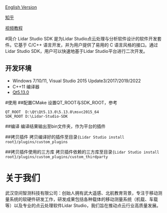 
[English Version](README.md)

[知乎](https://zhuanlan.zhihu.com/p/504083964)

[视频教程](https://www.bilibili.com/video/BV1bC411h7rL/?spm_id_from=333.337.search-card.all.click&vd_source=0f3856461d10e6a4d57fd99cf05a7fca)

#简介
Lidar Studio SDK 是为Lidar Studio点云处理与分析软件设计的软件开发套件。它基于 C/C++ 语言开发，并为用户提供了易用的 C 语言风格的接口。通过 Lidar Studio SDK，用户可以快速地基于Lidar Studio平台进行二次开发。

## 开发环境
* Windows 7/10/11, Visual Studio 2015 Update3/2017/2019/2022
* C++11 编译器
* [Qt5.13.0](https://download.qt.io/archive/qt/5.13/5.13.0/)


#使用
##配置CMake
设置QT_ROOT与SDK_ROOT，参考

    QT_ROOT  D:\Qt\Qt5.13.0\5.13.0\msvc2015_64
	SDK_ROOT D:\Lidar-Studio-SDK

##编译
编译结果输出至bin文件夹，作为平台的插件

##拷贝插件
拷贝编译好的插件至目录`{Lidar Studio install root}/plugins/custom_plugins`

##拷贝插件使用的三方库
拷贝插件依赖的三方库至目录`{Lidar Studio install root}/plugins/custom_plugins/custom_thirdparty`

# 关于我们
武汉空间智测科技有限公司：创始人拥有武大遥感、北航教育背景，专注于移动测量系统的软硬件研发工作，研发成果包括各种载体的移动测量系统（机载、车载等）以及专业的点云处理软件Lidar Studio，我们旨在推动点云行业高质量发展。





